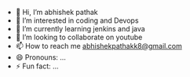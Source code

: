 - 👋 Hi, I’m abhishek pathak
- 👀 I’m interested in coding and Devops
- 🌱 I’m currently learning jenkins and java 
- 💞️ I’m looking to collaborate on youtube 
- 📫 How to reach me abhishekpathakk8@gmail.com
- 😄 Pronouns: ...
- ⚡ Fun fact: ...

<!---
copsmajdoor/copsmajdoor is a ✨ special ✨ repository because its `README.md` (this file) appears on your GitHub profile.
You can click the Preview link to take a look at your changes.
--->
